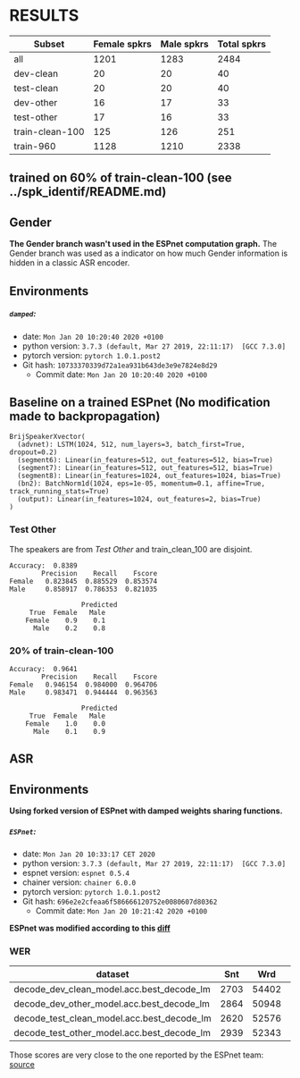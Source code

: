 # RESULTS

| Subset          | Female spkrs | Male spkrs | Total spkrs |
|-----------------|--------------|------------|-------------|
| all             | 1201         | 1283       | 2484        |
| dev-clean       | 20           | 20         | 40          |
| test-clean      | 20           | 20         | 40          |
| dev-other       | 16           | 17         | 33          |
| test-other      | 17           | 16         | 33          |
| train-clean-100 | 125          | 126        | 251         |
| train-960       | 1128         | 1210       | 2338        |

## trained on 60% of train-clean-100 (see ../spk_identif/README.md)

## Gender
**The Gender branch wasn't used in the ESPnet computation graph.** The Gender
branch was used as a indicator on how much Gender information is hidden in a
classic ASR encoder.

## Environments 

##### `damped`:
- date: `Mon Jan 20 10:20:40 2020 +0100`
- python version: `3.7.3 (default, Mar 27 2019, 22:11:17)  [GCC 7.3.0]`
- pytorch version: `pytorch 1.0.1.post2`
- Git hash: `10733370339d72a1ea931b643de3e9e7824e8d29`
  - Commit date: `Mon Jan 20 10:20:40 2020 +0100`


## Baseline on a trained ESPnet (No modification made to backpropagation)
```log
BrijSpeakerXvector(
  (advnet): LSTM(1024, 512, num_layers=3, batch_first=True, dropout=0.2)
  (segment6): Linear(in_features=512, out_features=512, bias=True)
  (segment7): Linear(in_features=512, out_features=512, bias=True)
  (segment8): Linear(in_features=1024, out_features=1024, bias=True)
  (bn2): BatchNorm1d(1024, eps=1e-05, momentum=0.1, affine=True, track_running_stats=True)
  (output): Linear(in_features=1024, out_features=2, bias=True)
)
```

### Test Other
The speakers are from *Test Other* and train_clean_100 are disjoint.
```log
Accuracy:  0.8389
        Precision    Recall    Fscore
Female   0.823845  0.885529  0.853574
Male     0.858917  0.786353  0.821035

                  Predicted
     True  Female   Male 
    Female    0.9    0.1 
      Male    0.2    0.8 
```

### 20% of train-clean-100
```log
Accuracy:  0.9641
        Precision    Recall    Fscore
Female   0.946154  0.984000  0.964706
Male     0.983471  0.944444  0.963563

                  Predicted
     True  Female   Male 
    Female    1.0    0.0 
      Male    0.1    0.9 
```

## ASR
## Environments 
**Using forked version of ESPnet with damped weights sharing functions.**

##### `ESPnet`:
- date: `Mon Jan 20 10:33:17 CET 2020`
- python version: `3.7.3 (default, Mar 27 2019, 22:11:17)  [GCC 7.3.0]`
- espnet version: `espnet 0.5.4`
- chainer version: `chainer 6.0.0`
- pytorch version: `pytorch 1.0.1.post2`
- Git hash: `696e2e2cfeaa6f586666120752e0080607d80362`
  - Commit date: `Mon Jan 20 10:21:42 2020 +0100`

**ESPnet was modified according to this [diff](https://github.com/espnet/espnet/compare/8de7321f6c6dd14d6dfb4a6fdda97df5069c38a1...deep-privacy:3f3e49d1dc22c36acaaaf99c79391d25b2ce36ce)**

### WER

|dataset|Snt|Wrd|Corr|Sub|Del|Ins|Err|S.Err|
|---|---|---|---|---|---|---|---|---|
|decode_dev_clean_model.acc.best_decode_lm|2703|54402|96.2|3.4|0.4|0.5|4.3|43.6|
|decode_dev_other_model.acc.best_decode_lm|2864|50948|89.0|9.8|1.2|1.8|12.8|68.1|
|decode_test_clean_model.acc.best_decode_lm|2620|52576|96.1|3.5|0.4|0.6|4.4|44.0|
|decode_test_other_model.acc.best_decode_lm|2939|52343|87.9|10.7|1.3|1.8|13.9|72.1|

Those scores are very close to the one reported by the ESPnet team: [source](https://github.com/espnet/espnet/blob/3b83007b43b79c7c0730f45b06783bd478ce87e7/egs/librispeech/asr1/RESULTS.md#pytorch-vgg-3blstm-1024-units-bpe-5000-latest-rnnlm-training-with-tuned-decoding-ctc_weight05-lm_weight07-dropout-02)
